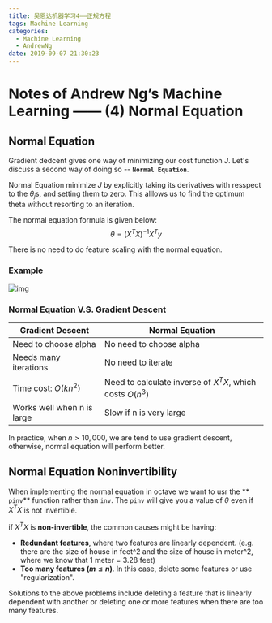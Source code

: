 ```yaml
---
title: 吴恩达机器学习4——正规方程
tags: Machine Learning
categories:
  - Machine Learning
  - AndrewNg
date: 2019-09-07 21:30:23
---
```



# Notes of Andrew Ng’s Machine Learning —— (4) Normal Equation

## Normal Equation

Gradient dedcent gives one way of minimizing our cost function $J$. Let's discuss a second way of doing so -- **`Normal Equation`**.

Normal Equation minimize $J$ by explicitly taking its derivatives with resspect to the $\theta_j$s, and setting them to zero. This alllows us to find the optimum theta without resorting to an iteration.

The normal equation formula is given below:
$$
\theta = (X^TX)^{-1}X^Ty
$$


There is no need to do feature scaling with the normal equation.

### Example

![img](https://tva1.sinaimg.cn/large/006y8mN6ly1g6oul2lb93j30gq09dgn1.jpg)

### Normal Equation V.S. Gradient Descent

| Gradient Descent           | Normal Equation                                           |
| -------------------------- | --------------------------------------------------------- |
| Need to choose alpha       | No need to choose alpha                                   |
| Needs many iterations      | No need to iterate                                        |
| Time cost: $O(kn^2)$       | Need to calculate inverse of $X^TX$, which costs $O(n^3)$ |
| Works well when n is large | Slow if n is very large                                   |

In practice, when $n > 10,000$, we are tend to use gradient descent, otherwise, normal equation will perform better.

## Normal Equation Noninvertibility

When implementing the normal equation in octave we want to usr the ** `pinv`** function rather than `inv`. The `pinv` will give you a value of $\theta$ even if $X^TX$ is not invertible.

if $X^TX$ is **non-invertible**, the common causes might be having:

- **Redundant features**, where two features are linearly dependent. (e.g. there are the size of house in feet^2 and the size of house in meter^2, where we know that 1 meter = 3.28 feet)
- **Too many features ($m \le n$)**. In this case, delete some features or use "regularization".

Solutions to the above problems include deleting a feature that is linearly dependent with another or deleting one or more features when there are too many features.